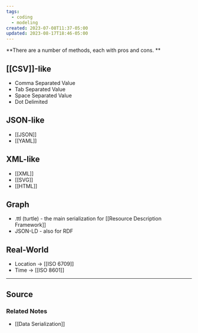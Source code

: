 ```yaml
---
tags:
  - coding
  - modeling
created: 2023-07-08T11:37-05:00
updated: 2023-08-17T18:46-05:00
---
```

**There are a number of methods, each with pros and cons. **

## [[CSV]]-like

- Comma Separated Value
- Tab Separated Value
- Space Separated Value
- Dot Delimited

## JSON-like

- [[JSON]]
- [[YAML]]

## XML-like

- [[XML]]
- [[SVG]]
- [[HTML]]

## Graph

- .ttl (turtle) - the main serialization for [[Resource Description Framework]]
- JSON-LD - also for RDF

## Real-World

- Location → [[ISO 6709]]
- Time → [[ISO 8601]]

---

## Source


### Related Notes
- [[Data Serialization]]